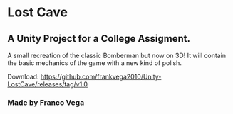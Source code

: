 # Lost Cave
## A Unity Project for a College Assigment.

A small recreation of the classic Bomberman but now on 3D!
It will contain the basic mechanics of the game with a new kind of polish.

Download: https://github.com/frankvega2010/Unity-LostCave/releases/tag/v1.0

### Made by Franco Vega
